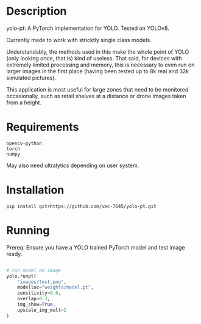 # Description

yolo-pt: A PyTorch implementation for YOLO. Tested on YOLOv8.

Currently made to work with stricktly single class models.

Understandably, the methods used in this make the whole point of YOLO (only looking once, that is) kind of useless. That said, for devices with extremely limited processing and memory, this is necessary to even run on larger images in the first place (having been tested up to 8k real and 32k simulated pictures). 

This application is most useful for large zones that need to be monitored occasionally, such as retail shelves at a distance or drone images taken from a height.


# Requirements

```
opencv-python
torch
numpy
```

May also need ultralytics depending on user system.

# Installation

`pip install git+https://github.com/vmc-7645/yolo-pt.git`

# Running

Prereq: Ensure you have a YOLO trained PyTorch model and test image ready.

```python

# run model on image
yolo.runpt(
    "images/test.png", 
    modelloc="weights/model.pt",
    sensitivity=0.6,
    overlap=0.3,
    img_show=True,
    upscale_img_mult=2
)

```
